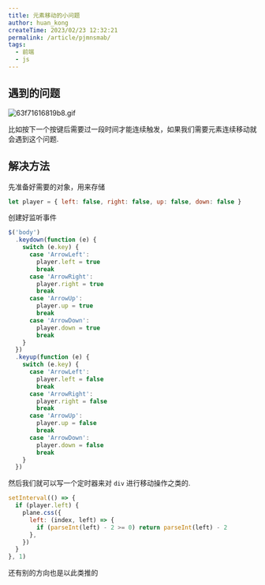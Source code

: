 ```yaml
---
title: 元素移动的小问题
author: huan_kong
createTime: 2023/02/23 12:32:21
permalink: /article/pjmnsmab/
tags:
  - 前端
  - js
---
```


## 遇到的问题

![63f71616819b8.gif](https://img.huankong.top/i/2023/02/23/63f71616819b8.gif)

比如按下一个按键后需要过一段时间才能连续触发，如果我们需要元素连续移动就会遇到这个问题.

## 解决方法

先准备好需要的对象，用来存储

```js
let player = { left: false, right: false, up: false, down: false }
```

创建好监听事件

```js
$('body')
  .keydown(function (e) {
    switch (e.key) {
      case 'ArrowLeft':
        player.left = true
        break
      case 'ArrowRight':
        player.right = true
        break
      case 'ArrowUp':
        player.up = true
        break
      case 'ArrowDown':
        player.down = true
        break
    }
  })
  .keyup(function (e) {
    switch (e.key) {
      case 'ArrowLeft':
        player.left = false
        break
      case 'ArrowRight':
        player.right = false
        break
      case 'ArrowUp':
        player.up = false
        break
      case 'ArrowDown':
        player.down = false
        break
    }
  })
```

然后我们就可以写一个定时器来对 `div` 进行移动操作之类的.

```js
setInterval(() => {
  if (player.left) {
    plane.css({
      left: (index, left) => {
        if (parseInt(left) - 2 >= 0) return parseInt(left) - 2
      },
    })
  }
}, 1)
```

还有别的方向也是以此类推的
